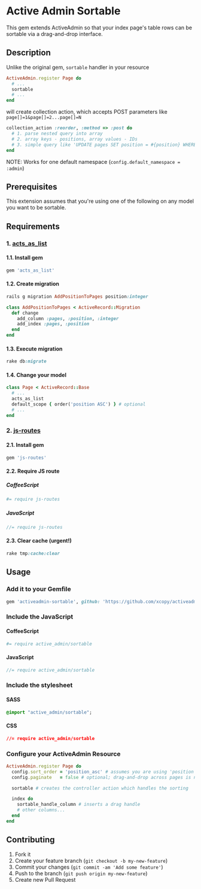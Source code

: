 # Active Admin Sortable

This gem extends ActiveAdmin so that your index page's table rows can be sortable via a drag-and-drop interface.

## Description

Unlike the original gem, `sortable` handler in your resource
```ruby
ActiveAdmin.register Page do
  # ...
  sortable
  # ...
end
```

will create collection action, which accepts POST parameters like `page[]=1&page[]=2...page[]=N`
```ruby
collection_action :reorder, :method => :post do
  # 1. parse nested query into array
  # 2. array keys - positions, array values - IDs
  # 3. simple query like 'UPDATE pages SET position = #{position} WHERE id = #{id}'
end
```

NOTE: Works for one default namespace (`config.default_namespace = :admin`)

## Prerequisites

This extension assumes that you're using one of the following on any model you want to be sortable.

## Requirements

### 1. [acts_as_list](https://github.com/swanandp/acts_as_list)

#### 1.1. Install gem
```ruby
gem 'acts_as_list'
```

#### 1.2. Create migration
```ruby
rails g migration AddPositionToPages position:integer
```

```ruby
class AddPositionToPages < ActiveRecord::Migration
  def change
    add_column :pages, :position, :integer
    add_index :pages, :position
  end
end
```

#### 1.3. Execute migration
```ruby
rake db:migrate
```

#### 1.4. Change your model
```ruby
class Page < ActiveRecord::Base
  # ...
  acts_as_list
  default_scope { order('position ASC') } # optional
  # ...
end
```

### 2. [js-routes](https://github.com/railsware/js-routes)

#### 2.1. Install gem
```ruby
gem 'js-routes'
```

#### 2.2. Require JS route

##### CoffeeScript

```coffee
#= require js-routes
```

##### JavaScript

```js
//= require js-routes
```

#### 2.3. Clear cache (urgent!)
```ruby
rake tmp:cache:clear
```

## Usage

### Add it to your Gemfile

```ruby
gem 'activeadmin-sortable', github: 'https://github.com/xcopy/activeadmin-sortable.git'
```

### Include the JavaScript

#### CoffeeScript

```coffee
#= require active_admin/sortable
```

#### JavaScript

```javascript
//= require active_admin/sortable
```

### Include the stylesheet

#### SASS

```sass
@import "active_admin/sortable";
```

#### CSS

```css
//= require active_admin/sortable
```

### Configure your ActiveAdmin Resource
```ruby
ActiveAdmin.register Page do
  config.sort_order = 'position_asc' # assumes you are using 'position' for your acts_as_list column
  config.paginate   = false # optional; drag-and-drop across pages is not supported

  sortable # creates the controller action which handles the sorting

  index do
    sortable_handle_column # inserts a drag handle
    # other columns...
  end
end
```

## Contributing

1. Fork it
2. Create your feature branch (`git checkout -b my-new-feature`)
3. Commit your changes (`git commit -am 'Add some feature'`)
4. Push to the branch (`git push origin my-new-feature`)
5. Create new Pull Request
